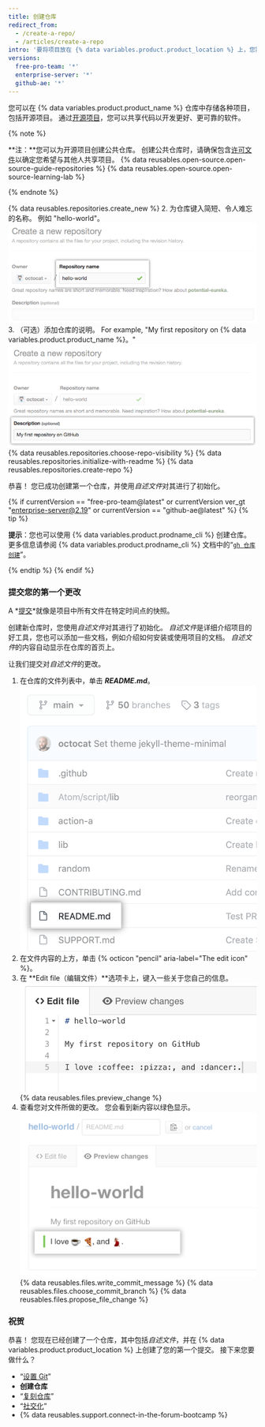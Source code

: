 ```yaml
---
title: 创建仓库
redirect_from:
  - /create-a-repo/
  - /articles/create-a-repo
intro: '要将项目放在 {% data variables.product.product_location %} 上，您需要创建一个仓库来存放它。'
versions:
  free-pro-team: '*'
  enterprise-server: '*'
  github-ae: '*'
---
```


您可以在 {% data variables.product.product_name %} 仓库中存储各种项目，包括开源项目。 通过[开源项目](http://opensource.org/about)，您可以共享代码以开发更好、更可靠的软件。

{% note %}

**注：**您可以为开源项目创建公共仓库。 创建公共仓库时，请确保包含[许可文件](http://choosealicense.com/)以确定您希望与其他人共享项目。 {% data reusables.open-source.open-source-guide-repositories %} {% data reusables.open-source.open-source-learning-lab %}

{% endnote %}

{% data reusables.repositories.create_new %}
2. 为仓库键入简短、令人难忘的名称。 例如 "hello-world"。 ![用于输入仓库名称的字段](/assets/images/help/repository/create-repository-name.png)
3. （可选）添加仓库的说明。 For example, "My first repository on
{% data variables.product.product_name %}。"
  ![用于输入仓库说明的字段](/assets/images/help/repository/create-repository-desc.png)
{% data reusables.repositories.choose-repo-visibility %}
{% data reusables.repositories.initialize-with-readme %}
{% data reusables.repositories.create-repo %}

恭喜！ 您已成功创建第一个仓库，并使用*自述文件*对其进行了初始化。

{% if currentVersion == "free-pro-team@latest" or currentVersion ver_gt "enterprise-server@2.19" or currentVersion == "github-ae@latest" %}
{% tip %}

**提示**：您也可以使用 {% data variables.product.prodname_cli %} 创建仓库。 更多信息请参阅 {% data variables.product.prodname_cli %} 文档中的“[`gh 仓库创建`](https://cli.github.com/manual/gh_repo_create)”。

{% endtip %}
{% endif %}

### 提交您的第一个更改

A *[提交](/articles/github-glossary#commit)*就像是项目中所有文件在特定时间点的快照。

创建新仓库时，您使用*自述文件*对其进行了初始化。 *自述文件*是详细介绍项目的好工具，您也可以添加一些文档，例如介绍如何安装或使用项目的文档。 *自述文件*的内容自动显示在仓库的首页上。

让我们提交对*自述文件*的更改。

1. 在仓库的文件列表中，单击 ***README.md***。 ![文件列表中的自述文件](/assets/images/help/repository/create-commit-open-readme.png)
2. 在文件内容的上方，单击 {% octicon "pencil" aria-label="The edit icon" %}。
3. 在 **Edit file（编辑文件）**选项卡上，键入一些关于您自己的信息。 ![文件中的新内容](/assets/images/help/repository/edit-readme-light.png)
{% data reusables.files.preview_change %}
5. 查看您对文件所做的更改。 您会看到新内容以绿色显示。 ![文件预览视图](/assets/images/help/repository/create-commit-review.png)
{% data reusables.files.write_commit_message %}
{% data reusables.files.choose_commit_branch %}
{% data reusables.files.propose_file_change %}

### 祝贺

恭喜！ 您现在已经创建了一个仓库，其中包括*自述文件*，并在 {% data variables.product.product_location %} 上创建了您的第一个提交。 接下来您要做什么？

- “[设置 Git](/articles/set-up-git)”
- **创建仓库**
- “[复刻仓库](/articles/fork-a-repo)”
- “[社交化](/articles/be-social)”
- {% data reusables.support.connect-in-the-forum-bootcamp %}
